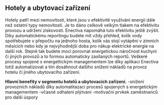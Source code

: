 ## Hotely a ubytovací zařízení
Hotely patří mezi nemovitosti, které jsou v efektivitě využívání energií dále než ostatní typy nemovitostí. Je to dáno celkově velkým tlakem na efektivitu provozu a udržení ziskovosti. Enectiva napomáhá tuto efektivitu ještě zvýšit. Díky automatickému reportingu budete mít vždy přehled, kolik vody spotřebujete v přepočtu na jednoho hosta, kolik vás stojí vytápění v zimních měsících nebo kdy je nejvýhodnější doba pro nákup elektrické energie na další rok. Stejně tak budete moci porovnat energetickou náročnost kuchyní či jiných provozů a to formou automaticky zasílaných reportů. Veškeré procesy spojené s energettickým managementem lze díky aplikaci Enectiva totiž automatizovat a tím dosáhnout dalšího snížení nákladů na provoz hotelu či jiného ubytovacího zařízení.

**Hlavní benefity v segmentu hotelů a ubytovacích zařízení.**
-snížení provozních nákladů díky automatitazaci procesů spojených s energetickým managementem
-včasné odhalení plýtvání
-motivační prvkek zaměstnanců pro další úspory
